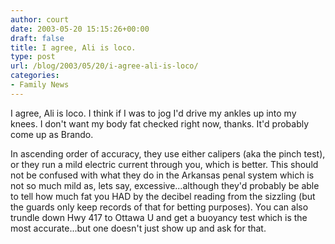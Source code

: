 ```yaml
---
author: court
date: 2003-05-20 15:15:26+00:00
draft: false
title: I agree, Ali is loco.
type: post
url: /blog/2003/05/20/i-agree-ali-is-loco/
categories:
- Family News
---
```


I agree, Ali is loco. I think if I was to jog I'd drive my ankles up into my knees. I don't want my body fat checked right now, thanks. It'd probably come up as Brando.

In ascending order of accuracy, they use either calipers (aka the pinch test), or they run a mild electric current through you, which is better. This should not be confused with what they do in the Arkansas penal system which is not so much mild as, lets say, excessive...although they'd probably be able to tell how much fat you HAD by the decibel reading from the sizzling (but the guards only keep records of that for betting purposes). You can also trundle down Hwy 417 to Ottawa U and get a buoyancy test which is the most accurate...but one doesn't just show up and ask for that.
